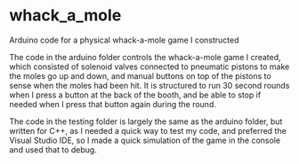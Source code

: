 # whack_a_mole
Arduino code for a physical whack-a-mole game I constructed

The code in the arduino folder controls the whack-a-mole game I created, which consisted of solenoid valves connected to pneumatic pistons to make the moles go up and down, and manual buttons on top of the pistons to sense when the moles had been hit. It is structured to run 30 second rounds when I press a button at the back of the booth, and be able to stop if needed when I press that button again during the round.

The code in the testing folder is largely the same as the arduino folder, but written for C++, as I needed a quick way to test my code, and preferred the Visual Studio IDE, so I made a quick simulation of the game in the console and used that to debug.
